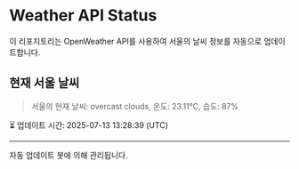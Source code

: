 
# Weather API Status

이 리포지토리는 OpenWeather API를 사용하여 서울의 날씨 정보를 자동으로 업데이트합니다.

## 현재 서울 날씨
> 서울의 현재 날씨: overcast clouds, 온도: 23.11°C, 습도: 87%

⏳ 업데이트 시간: 2025-07-13 13:28:39 (UTC)

---
자동 업데이트 봇에 의해 관리됩니다.
